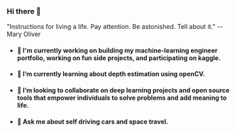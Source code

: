 ### Hi there 👋
"Instructions for living a life. Pay attention. Be astonished. Tell about it." -- Mary Oliver 

* #### 🔭 I'm currently working on building my machine-learning engineer portfolio, working on fun side projects, and participating on kaggle.

* #### 🌱 I’m currently learning about depth estimation using openCV.

* #### 👯 I’m looking to collaborate on deep learning projects and open source tools that empower individuals to solve problems and add meaning to life.

* #### 💬 Ask me about self driving cars and space travel.

